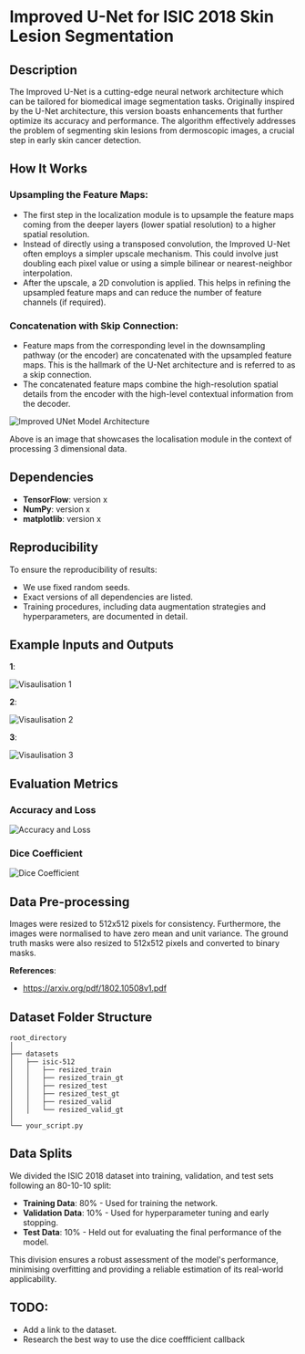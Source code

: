 # Improved U-Net for ISIC 2018 Skin Lesion Segmentation

## Description

The Improved U-Net is a cutting-edge neural network architecture which can be tailored for biomedical image segmentation tasks. Originally inspired by the U-Net architecture, this version boasts enhancements that further optimize its accuracy and performance. The algorithm effectively addresses the problem of segmenting skin lesions from dermoscopic images, a crucial step in early skin cancer detection.

## How It Works

### Upsampling the Feature Maps:

- The first step in the localization module is to upsample the feature maps coming from the deeper layers (lower spatial resolution) to a higher spatial resolution.
- Instead of directly using a transposed convolution, the Improved U-Net often employs a simpler upscale mechanism. This could involve just doubling each pixel value or using a simple bilinear or nearest-neighbor interpolation.
- After the upscale, a 2D convolution is applied. This helps in refining the upsampled feature maps and can reduce the number of feature channels (if required).

### Concatenation with Skip Connection:

- Feature maps from the corresponding level in the downsampling pathway (or the encoder) are concatenated with the upsampled feature maps. This is the hallmark of the U-Net architecture and is referred to as a skip connection.
- The concatenated feature maps combine the high-resolution spatial details from the encoder with the high-level contextual information from the decoder.

![Improved UNet Model Architecture](assets/architecture.png)

Above is an image that showcases the localisation module in the context of processing 3 dimensional data.

## Dependencies

- **TensorFlow**: version x
- **NumPy**: version x
- **matplotlib**: version x

## Reproducibility

To ensure the reproducibility of results:
- We use fixed random seeds.
- Exact versions of all dependencies are listed.
- Training procedures, including data augmentation strategies and hyperparameters, are documented in detail.

## Example Inputs and Outputs

**1**: 

![Visaulisation 1](assets/visualisation1.png)

**2**: 

![Visaulisation 2](assets/visualisation2.png)

**3**:

![Visaulisation 3](assets/visualisation3.png)

## Evaluation Metrics

### Accuracy and Loss

![Accuracy and Loss](assets/accuracy_loss.png)

### Dice Coefficient

![Dice Coefficient](assets/dice_coefficient.png)


## Data Pre-processing

Images were resized to 512x512 pixels for consistency. Furthermore, the images were normalised to have zero mean and unit variance. The ground truth masks were also resized to 512x512 pixels and converted to binary masks.

**References**:
- https://arxiv.org/pdf/1802.10508v1.pdf

## Dataset Folder Structure

```
root_directory
│
├── datasets
│   ├── isic-512
│   │   ├── resized_train
│   │   ├── resized_train_gt
│   │   ├── resized_test
│   │   ├── resized_test_gt
│   │   ├── resized_valid
│   │   └── resized_valid_gt
│
└── your_script.py
```

## Data Splits

We divided the ISIC 2018 dataset into training, validation, and test sets following an 80-10-10 split:

- **Training Data**: 80% - Used for training the network.
- **Validation Data**: 10% - Used for hyperparameter tuning and early stopping.
- **Test Data**: 10% - Held out for evaluating the final performance of the model.

This division ensures a robust assessment of the model's performance, minimising overfitting and providing a reliable estimation of its real-world applicability.

## TODO:

- Add a link to the dataset.
- Research the best way to use the dice coeffficient callback